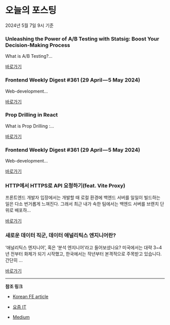 # 오늘의 포스팅 
2024년 5월 7일 9시 기준 

### Unleashing the Power of A/B Testing with Statsig: Boost Your Decision-Making Process 

 What is A/B Testing?... 

 [바로가기](https://medium.com/m/signin?actionUrl=https%3A%2F%2Fmedium.com%2F_%2Fbookmark%2Fp%2Fd4b13031d6d7&operation=register&redirect=https%3A%2F%2Fne0gi02.medium.com%2Funleashing-the-power-of-a-b-testing-with-statsig-boost-your-decision-making-process-d4b13031d6d7&source=---------0-84----------nextjs------bookmark_preview----29c8a5fc_bdd9_4a2b_85a4_8ea5116fc918-------) 

### Frontend Weekly Digest #361 (29 April — 5 May 2024) 

 Web-development... 

 [바로가기](https://medium.com/m/signin?actionUrl=https%3A%2F%2Fmedium.com%2F_%2Fbookmark%2Fp%2Fe1810d0cfabe&operation=register&redirect=https%3A%2F%2Ffrontender-ua.medium.com%2Ffrontend-weekly-digest-361-29-april-5-may-2024-e1810d0cfabe&source=---------0-84----------front_end_development------bookmark_preview----e0ed06b6_8905_4798_ac92_bad7ba644e83-------) 

### Prop Drilling in React 

 What is Prop Drilling :... 

 [바로가기](https://medium.com/m/signin?actionUrl=https%3A%2F%2Fmedium.com%2F_%2Fbookmark%2Fp%2F55217c4471ff&operation=register&redirect=https%3A%2F%2Fmedium.com%2F%40priyabratapanda.13%2Fprop-drilling-in-react-55217c4471ff&source=---------0-84----------react------bookmark_preview----62bbfc72_5635_4e89_9a6d_0fad34b584f4-------) 

### Frontend Weekly Digest #361 (29 April — 5 May 2024) 

 Web-development... 

 [바로가기](https://medium.com/m/signin?actionUrl=https%3A%2F%2Fmedium.com%2F_%2Fbookmark%2Fp%2Fe1810d0cfabe&operation=register&redirect=https%3A%2F%2Ffrontender-ua.medium.com%2Ffrontend-weekly-digest-361-29-april-5-may-2024-e1810d0cfabe&source=---------0-84----------javascript------bookmark_preview----449f02be_83f0_4877_9619_b69bf2e4857b-------) 

### HTTP에서 HTTPS로 API 요청하기(feat. Vite Proxy) 

 프론트엔드 개발자 입장에서는 개발할 때 로컬 환경에 백엔드 서버를 일일이 빌드하는 일은 다소 번거롭게 느껴진다. 그래서 최근 내가 속한 팀에서는 백엔드 서버를 브랜치 단위로 배포하... 

 [바로가기](https://yozm.wishket.com/magazine/detail/2565/) 

### 새로운 데이터 직군, 데이터 애널리틱스 엔지니어란? 

 ‘애널리틱스 엔지니어’, 혹은 ‘분석 엔지니어’라고 들어보셨나요? 미국에서는 대략 3~4년 전부터 화제가 되기 시작했고, 한국에서는 작년부터 본격적으로 주목받고 있습니다. 간단히 ... 

 [바로가기](https://yozm.wishket.com/magazine/detail/2563/) 

---

**참조 링크**

- [Korean FE article](https://kofearticle.substack.com) 

- [요즘 IT](https://yozm.wishket.com/magazine) 

- [Medium](https://medium.com) 

